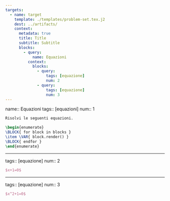 ```yaml
---
targets:
  - name: target
    template: ./templates/problem-set.tex.j2
    dest: ../artifacts/
    context:
      metadata: true
      title: Title
      subtitle: Subtitle
      blocks:
        - query:
            name: Equazioni
          context:
            blocks:
              - query:
                  tags: [equazione]
                  num: 2
              - query:
                  tags: [equazione]
                  num: 3
---
```

name:: Equazioni
tags:: [equazioni]
num:: 1

```latex
Risolvi le seguenti equazioni.

\begin{enumerate}
\BLOCK{ for block in blocks }
\item \VAR{ block.render() }
\BLOCK{ endfor }
\end{enumerate}
```
---
tags:: [equazione]
num:: 2

```latex
$x+1=0$
```
---
tags:: [equazione]
num:: 3

```latex
$x^2+1=0$
```